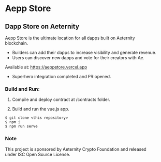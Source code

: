 # Aepp Store
## Dapp Store on Aeternity

Aepp Store is the ultimate location for all dapps built on Aeternity blockchain.
* Builders can add their dapps to increase visibility and generate revenue.
* Users can discover new dapps and vote for their creators with Ae.

Available at: https://aeppstore.vercel.app
* Superhero integration completed and PR opened.

### Build and Run:
1. Compile and deploy contract at /contracts folder.

2. Build and run the vue.js app.

```
$ git clone <this repository>
$ npm i
$ npm run serve
```

### Note
This project is sponsored by Aeternity Crypto Foundation and released under ISC Open Source License.